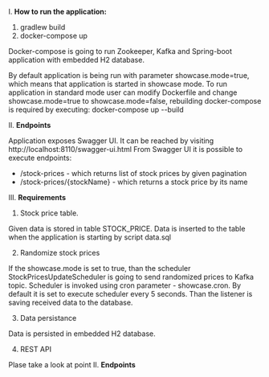 I. **How to run the application:**

1. gradlew build
2. docker-compose up

Docker-compose is going to run Zookeeper, Kafka and Spring-boot application with embedded H2 database.

By default application is being run with parameter showcase.mode=true, which means that application is started in showcase mode.
To run application in standard mode user can modify Dockerfile and change showcase.mode=true to showcase.mode=false, rebuilding
docker-compose is required by executing:
docker-compose up --build

II. **Endpoints**

Application exposes Swagger UI. It can be reached by visiting http://localhost:8110/swagger-ui.html
From Swagger UI it is possible to execute endpoints:
- /stock-prices - which returns list of stock prices by given pagination
- /stock-prices/{stockName} - which returns a stock price by its name

III. **Requirements**

1. Stock price table.

Given data is stored in table STOCK_PRICE. Data is inserted to the table when the application is starting by script data.sql

2. Randomize stock prices

If the showcase.mode is set to true, than the scheduler StockPricesUpdateScheduler is going to send randomized prices to Kafka topic. Scheduler is invoked using cron parameter - showcase.cron. By default it is set to execute scheduler every 5 seconds.
Than the listener is saving received data to the database.

3. Data persistance

Data is persisted in embedded H2 database.

4. REST API 

Plase take a look at point II. **Endpoints**
